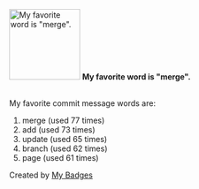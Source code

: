 <img src="https://my-badges.github.io/my-badges/favorite-word.png" alt="My favorite word is &quot;merge&quot;." title="My favorite word is &quot;merge&quot;." width="128">
<strong>My favorite word is &quot;merge&quot;.</strong>
<br><br>

My favorite commit message words are:

1. merge (used 77 times)
2. add (used 73 times)
3. update (used 65 times)
4. branch (used 62 times)
5. page (used 61 times)


Created by <a href="https://github.com/my-badges/my-badges">My Badges</a>
